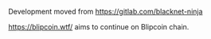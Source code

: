 Development moved from https://gitlab.com/blacknet-ninja

https://blipcoin.wtf/ aims to continue on Blipcoin chain.
